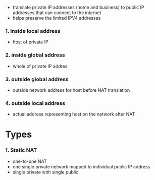 - translate private IP addresses (home and business) to public IP addresses that can connect to the internet
- helps preserve the limited IPV4 addresses

### 1. inside local address
- host of private IP

### 2. inside global address
- whole of private IP addres


### 3. outside global address
- outside network address for host before NAT translation

### 4. outside local address
- actual address representing host on the network after NAT

# Types
### 1. Static NAT
- one-to-one NAT
- one single private network mapped to individual public IP address
- single private with single public